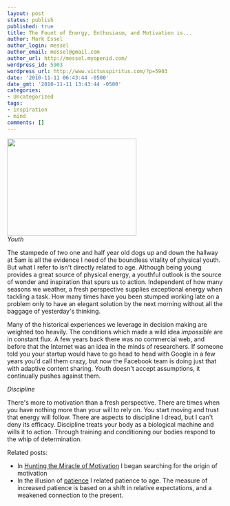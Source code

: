 ```yaml
---
layout: post
status: publish
published: true
title: The Fount of Energy, Enthusiasm, and Motivation is...
author: Mark Essel
author_login: messel
author_email: messel@gmail.com
author_url: http://messel.myopenid.com/
wordpress_id: 5903
wordpress_url: http://www.victusspiritus.com/?p=5903
date: '2010-11-11 06:43:44 -0500'
date_gmt: '2010-11-11 13:43:44 -0500'
categories:
- Uncategorized
tags:
- inspiration
- mind
comments: []
---
```

<p><a href="http://www.victusspiritus.com/wp-content/uploads/2010/11/fountain.jpg"><img src="http://www.victusspiritus.com/wp-content/uploads/2010/11/fountain-300x225.jpg" alt="" title="fountain" width="300" height="225" class="aligncenter size-medium wp-image-5905" /></a><br />
<i>Youth</i></p>
<p>The stampede of two one and half year old dogs up and down the hallway at 5am is all the evidence I need of the boundless vitality of physical youth. But what I refer to isn't directly related to age. Although being young provides a great source of physical energy, a youthful outlook is the source of wonder and inspiration that spurs us to action. Independent of how many seasons we weather, a fresh perspective supplies exceptional energy when tackling a task. How many times have you been stumped working late on a problem only to have an elegant solution by the next morning without all the baggage of yesterday's thinking. </p>
<p>Many of the historical experiences we leverage in decision making are weighted too heavily. The conditions which made a wild idea <i>impossible</i> are in constant flux. A few years back there was no commercial web, and before that the Internet was an idea in the minds of researchers. If someone told you your startup would have to go head to head with Google in a few years you'd call them crazy, but now the Facebook team is doing just that with adaptive content sharing. Youth doesn't accept assumptions, it continually pushes against them.</p>
<p><i>Discipline</i></p>
<p>There's more to motivation than a fresh perspective. There are times when you have nothing more than your will to rely on. You start moving and trust that energy will follow. There are aspects to discipline I dread, but I can't deny its efficacy. Discipline treats your body as a biological machine and wills it to action. Through training and conditioning our bodies respond to the whip of determination. </p>
<p>Related posts:</p>
<ul>
<li>In <a href="http://www.victusspiritus.com/2010/11/10/hunting-the-miracle-of-motivation/">Hunting the Miracle of Motivation</a> I began searching for the origin of motivation</li>
<li>In the illusion of <a href="http://www.victusspiritus.com/2010/10/27/the-illusion-of-patience/">patience</a> I related patience to age. The measure of increased patience is based on a shift in relative expectations, and a weakened connection to the present.</li>
</ul>
